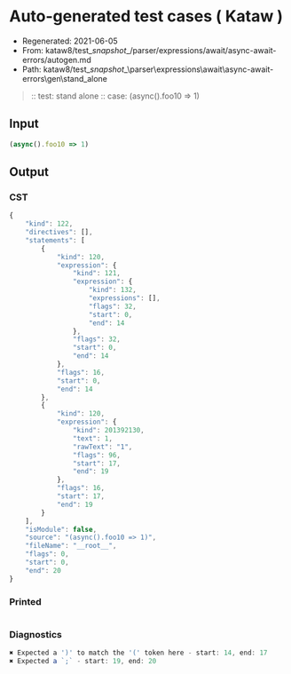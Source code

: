 # Auto-generated test cases ( Kataw )
- Regenerated: 2021-06-05
- From: kataw8/test\__snapshot__/parser/expressions/await/async-await-errors/autogen.md
- Path: kataw8/test\__snapshot__\parser\expressions\await\async-await-errors\gen\stand_alone
> :: test: stand alone
> :: case: (async().foo10 => 1)
## Input

`````js
(async().foo10 => 1)
`````
## Output

### CST

```javascript
{
    "kind": 122,
    "directives": [],
    "statements": [
        {
            "kind": 120,
            "expression": {
                "kind": 121,
                "expression": {
                    "kind": 132,
                    "expressions": [],
                    "flags": 32,
                    "start": 0,
                    "end": 14
                },
                "flags": 32,
                "start": 0,
                "end": 14
            },
            "flags": 16,
            "start": 0,
            "end": 14
        },
        {
            "kind": 120,
            "expression": {
                "kind": 201392130,
                "text": 1,
                "rawText": "1",
                "flags": 96,
                "start": 17,
                "end": 19
            },
            "flags": 16,
            "start": 17,
            "end": 19
        }
    ],
    "isModule": false,
    "source": "(async().foo10 => 1)",
    "fileName": "__root__",
    "flags": 0,
    "start": 0,
    "end": 20
}
```

### Printed

```javascript

```

### Diagnostics

```javascript
✖ Expected a ')' to match the '(' token here - start: 14, end: 17
✖ Expected a `;` - start: 19, end: 20

```

